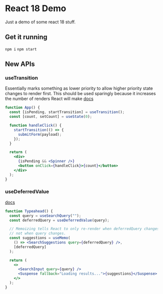 # React 18 Demo

Just a demo of some react 18 stuff.

## Get it running

`npm i`
`npm start`

## New APIs

### useTransition

Essentially marks something as lower priority to allow higher priority state changes to render first. This should be used sparingly because it increases the number of renders React will make
[docs](https://reactjs.org/docs/hooks-reference.html#usetransition)

```jsx
function App() {
  const [isPending, startTransition] = useTransition();
  const [count, setCount] = useState(0);

  function handleClick() {
    startTransition(() => {
      submitForm(payload);
    });
  }

  return (
    <div>
      {isPending && <Spinner />}
      <button onClick={handleClick}>{count}</button>
    </div>
  );
}
```

### useDeferredValue

[docs](https://reactjs.org/docs/hooks-reference.html#usedeferredvalue)

```jsx
function Typeahead() {
  const query = useSearchQuery("");
  const deferredQuery = useDeferredValue(query);

  // Memoizing tells React to only re-render when deferredQuery changes,
  // not when query changes.
  const suggestions = useMemo(
    () => <SearchSuggestions query={deferredQuery} />,
    [deferredQuery]
  );

  return (
    <>
      <SearchInput query={query} />
      <Suspense fallback="Loading results...">{suggestions}</Suspense>
    </>
  );
}
```
